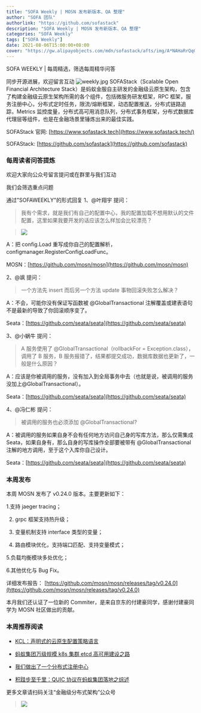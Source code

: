 ```yaml
---
title: "SOFA Weekly | MOSN 发布新版本、QA 整理"
author: "SOFA 团队"
authorlink: "https://github.com/sofastack"
description: "SOFA Weekly | MOSN 发布新版本、QA 整理"
categories: "SOFA Weekly"
tags: ["SOFA Weekly"]
date: 2021-08-06T15:00:00+08:00
cover: "https://gw.alipayobjects.com/mdn/sofastack/afts/img/A*NAHaRrQqGzAAAAAAAAAAAAAAARQnAQ"
---
```

SOFA WEEKLY | 每周精选，筛选每周精华问答

同步开源进展，欢迎留言互动
![weekly.jpg](https://gw.alipayobjects.com/mdn/sofastack/afts/img/A*NAHaRrQqGzAAAAAAAAAAAAAAARQnAQ)
SOFAStack（Scalable Open Financial Architecture Stack）是蚂蚁金服自主研发的金融级云原生架构，包含了构建金融级云原生架构所需的各个组件，包括微服务研发框架，RPC 框架，服务注册中心，分布式定时任务，限流/熔断框架，动态配置推送，分布式链路追踪，Metrics 监控度量，分布式高可用消息队列，分布式事务框架，分布式数据库代理层等组件，也是在金融场景里锤炼出来的最佳实践。

SOFAStack 官网: [https://www.sofastack.tech](https://www.sofastack.tech/)

SOFAStack: [https://github.com/sofastack](https://github.com/sofastack)

### 每周读者问答提炼

欢迎大家向公众号留言提问或在群里与我们互动

我们会筛选重点问题

通过"SOFAWEEKLY"的形式回复
1、@叶翔宇 提问：

>我有个需求，就是我们有自己的配置中心，我的配置加载不想用默认的文件配置，这里如果我要开发的话应该怎么样加会比较漂亮？

>![](https://gw.alipayobjects.com/mdn/sofastack/afts/img/A*TI7LSazQwB4AAAAAAAAAAAAAARQnAQ)

A：把 config.Load 重写成你自己的配置解析，configmanager.RegisterConfigLoadFunc。

MOSN：[https://github.com/mosn/mosn](https://github.com/mosn/mosn)

2、@飒 提问：

>一个方法先 insert 而后另一个方法 update 事物回滚失败怎么解决？

A：不会，可能你没有保证写函数被 @GlobalTransactional 注解覆盖或建表语句不是最新的导致了你回滚顺序变了。

Seata：[https://github.com/seata/seata](https://github.com/seata/seata)

3、@小蜗牛 提问：

>A 服务使用了 @GlobalTransactional（rollbackFor = Exception.class），调用了 B 服务，B 服务报错了，结果都提交成功，数据库数据也更新了，一般是什么原因？

A：应该是你被调用的服务，没有加入到全局事务中去（也就是说，被调用的服务没加上@GlobalTransactional）。

Seata：[https://github.com/seata/seata](https://github.com/seata/seata)

4、@冯仁彬 提问：

>被调用的服务也必须添加 @GlobalTransactional?

A：被调用的服务如果自身不会有任何地方访问自己身的写库方法，那么仅需集成 Seata，如果自身有，那么自身的写库操作全部要被带有 @GlobalTransactional 注解的地方调用，至于这个入库你自己设计。

Seata：[https://github.com/seata/seata](https://github.com/seata/seata)

### 本周发布

本周 MOSN 发布了 v0.24.0 版本。主要更新如下：

1.支持 jaeger tracing；

2. grpc 框架支持热升级；

3. 变量机制支持 interface 类型的变量；

4. 路由模块优化，支持端口匹配、支持变量模式；

5.负载均衡模块多处优化；

6.其他优化与 Bug Fix。

详细发布报告：
[https://github.com/mosn/mosn/releases/tag/v0.24.0](https://github.com/mosn/mosn/releases/tag/v0.24.0)

本月我们还认证了一位新的 Commiter，是来自京东的付建豪同学，感谢付建豪同学为 MOSN 社区做出的贡献。

### 本周推荐阅读

- [KCL：声明式的云原生配置策略语言](https://mp.weixin.qq.com/s?__biz=MzUzMzU5Mjc1Nw==&mid=2247491634&idx=1&sn=8359805abd97c598c058c6b5ad573d0d&chksm=faa30fe8cdd486fe421da66237bdacb11d83c956b087823808ddaaff52c1b1900c02dbf80c07&scene=21)

- [蚂蚁集团万级规模 k8s 集群 etcd 高可用建设之路](https://mp.weixin.qq.com/s?__biz=MzUzMzU5Mjc1Nw==&mid=2247491409&idx=1&sn=d6c0722d55b772aedb6ed8e34979981d&chksm=faa0f08bcdd7799dabdb3b934e5068ff4e171cffb83621dc08b7c8ad768b8a5f2d8668a4f57e&scene=21)

- [我们做出了一个分布式注册中心](https://mp.weixin.qq.com/s?__biz=MzUzMzU5Mjc1Nw==&mid=2247491198&idx=1&sn=a4607e6a8492e8749f31022ea9e22b80&chksm=faa0f1a4cdd778b214403e36fb4322f91f3d1ac47361bf752c596709f8453b8482f582fe7e2e&scene=21)

- [积跬步至千里：QUIC 协议在蚂蚁集团落地之综述](https://mp.weixin.qq.com/s?__biz=MzUzMzU5Mjc1Nw==&mid=2247487717&idx=1&sn=ca9452cdc10989f61afbac2f012ed712&chksm=faa0ff3fcdd77629d8e5c8f6c42af3b4ea227ee3da3d5cdf297b970f51d18b8b1580aac786c3&scene=21)

更多文章请扫码关注“金融级分布式架构”公众号

>![](https://gw.alipayobjects.com/mdn/sofastack/afts/img/A*5aK0RYuH9vgAAAAAAAAAAAAAARQnAQ)
